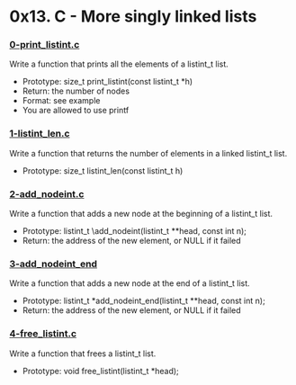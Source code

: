 # 0x13. C - More singly linked lists

### [0-print_listint.c](https://github.com/MrGiddy/alx-low_level_programming/blob/main/0x13-more_singly_linked_lists/0-print_listint.c)
Write a function that prints all the elements of a listint_t list.
* Prototype: size_t print_listint(const listint_t \*h)
* Return: the number of nodes
* Format: see example
* You are allowed to use printf

### [1-listint_len.c](https://github.com/MrGiddy/alx-low_level_programming/blob/main/0x13-more_singly_linked_lists/1-listint_len.c)
Write a function that returns the number of elements in a linked listint_t list.
* Prototype: size_t listint_len(const listint_t h)

### [2-add_nodeint.c](https://github.com/MrGiddy/alx-low_level_programming/blob/main/0x13-more_singly_linked_lists/2-add_nodeint.c)
Write a function that adds a new node at the beginning of a listint_t list.
* Prototype: listint_t \add_nodeint(listint_t \*\*head, const int n);
* Return: the address of the new element, or NULL if it failed

### [3-add_nodeint_end](https://github.com/MrGiddy/alx-low_level_programming/blob/main/0x13-more_singly_linked_lists/3-add_nodeint.c)
Write a function that adds a new node at the end of a listint_t list.
* Prototype: listint_t \*add_nodeint_end(listint_t \*\*head, const int n);
* Return: the address of the new element, or NULL if it failed

### [4-free_listint.c]()
Write a function that frees a listint_t list.
* Prototype: void free_listint(listint_t \*head);
